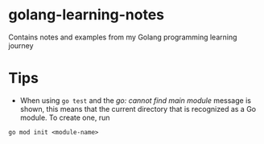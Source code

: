 # golang-learning-notes
Contains notes and examples from my Golang programming learning journey

# Tips
- When using ```go test``` and the *go: cannot find main module* message is shown, this means that the current directory that is recognized as a Go module. To create one, run
```
go mod init <module-name>
```

